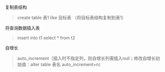 复制表结构

> create table 表1 like 目标表    （将目标表结构复制到表1）

将查询数据插入表

> insert into t1 select * from t2

自增长

> auto_increment（插入时不指定列，则自增长列需插入null；修改自增长初始值：alter table 表名 auto_increment=n）